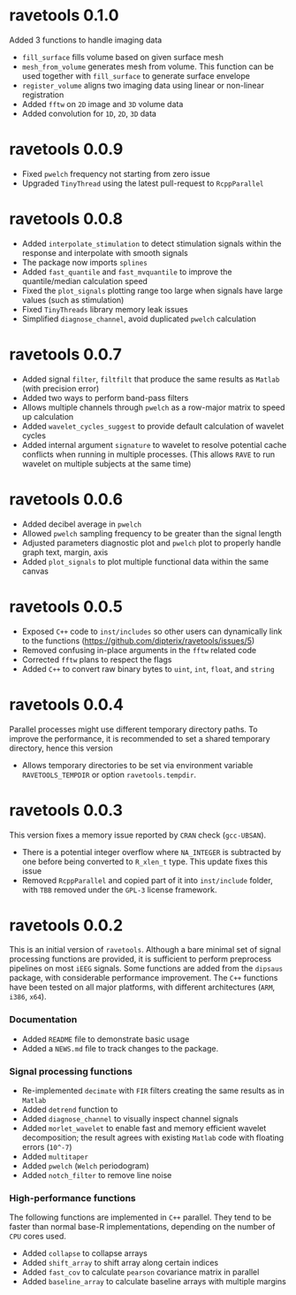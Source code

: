 # ravetools 0.1.0

Added 3 functions to handle imaging data

* `fill_surface` fills volume based on given surface mesh
* `mesh_from_volume` generates mesh from volume. This function can be used together with `fill_surface` to generate surface envelope
* `register_volume` aligns two imaging data using linear or non-linear registration
* Added `fftw` on `2D` image and `3D` volume data
* Added convolution for `1D`, `2D`, `3D` data


# ravetools 0.0.9

* Fixed `pwelch` frequency not starting from zero issue
* Upgraded `TinyThread` using the latest pull-request to `RcppParallel`

# ravetools 0.0.8

* Added `interpolate_stimulation` to detect stimulation signals within the response and interpolate with smooth signals
* The package now imports `splines`
* Added `fast_quantile` and `fast_mvquantile` to improve the quantile/median calculation speed
* Fixed the `plot_signals` plotting range too large when signals have large values (such as stimulation)
* Fixed `TinyThreads` library memory leak issues
* Simplified `diagnose_channel`, avoid duplicated `pwelch` calculation

# ravetools 0.0.7

* Added signal `filter`, `filtfilt` that produce the same results as `Matlab` (with precision error)
* Added two ways to perform band-pass filters
* Allows multiple channels through `pwelch` as a row-major matrix to speed up calculation
* Added `wavelet_cycles_suggest` to provide default calculation of wavelet cycles
* Added internal argument `signature` to wavelet to resolve potential cache conflicts when running in multiple processes. (This allows `RAVE` to run wavelet on multiple subjects at the same time)

# ravetools 0.0.6

* Added decibel average in `pwelch`
* Allowed `pwelch` sampling frequency to be greater than the signal length
* Adjusted parameters diagnostic plot and `pwelch` plot to properly handle graph text, margin, axis
* Added `plot_signals` to plot multiple functional data within the same canvas

# ravetools 0.0.5

* Exposed `C++` code to `inst/includes` so other users can dynamically link to the functions (https://github.com/dipterix/ravetools/issues/5)
* Removed confusing in-place arguments in the `fftw` related code
* Corrected `fftw` plans to respect the flags
* Added `C++` to convert raw binary bytes to `uint`, `int`, `float`, and `string`

# ravetools 0.0.4

Parallel processes might use different temporary directory paths. To improve the performance, it is recommended to set a shared temporary directory, hence this version

* Allows temporary directories to be set via environment variable `RAVETOOLS_TEMPDIR` or option `ravetools.tempdir`. 

# ravetools 0.0.3

This version fixes a memory issue reported by `CRAN` check (`gcc-UBSAN`). 

* There is a potential integer overflow where `NA_INTEGER` is subtracted by one before being converted to `R_xlen_t` type. This update fixes this issue
* Removed `RcppParallel` and copied part of it into `inst/include` folder, with `TBB` removed under the `GPL-3` license framework.


# ravetools 0.0.2

This is an initial version of `ravetools`. Although a bare minimal set of signal processing functions are provided, it is sufficient to perform preprocess pipelines on most `iEEG` signals. Some functions are added from the `dipsaus` package, with considerable performance improvement. The `C++` functions have been tested on all major platforms, with different architectures (`ARM`, `i386`, `x64`).

### Documentation

* Added `README` file to demonstrate basic usage
* Added a `NEWS.md` file to track changes to the package.

### Signal processing functions
* Re-implemented `decimate` with `FIR` filters creating the same results as in `Matlab`
* Added `detrend` function to 
* Added `diagnose_channel` to visually inspect channel signals
* Added `morlet_wavelet` to enable fast and memory efficient wavelet decomposition; the result agrees with existing `Matlab` code with floating errors (`10^-7`)
* Added `multitaper`
* Added `pwelch` (`Welch` periodogram)
* Added `notch_filter` to remove line noise

### High-performance functions

The following functions are implemented in `C++` parallel. They tend to be faster than normal base-R implementations, depending on the number of `CPU` cores used.

* Added `collapse` to collapse arrays
* Added `shift_array` to shift array along certain indices
* Added `fast_cov` to calculate `pearson` covariance matrix in parallel
* Added `baseline_array` to calculate baseline arrays with multiple margins
